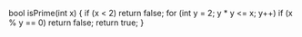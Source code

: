 bool isPrime(int x) {
if (x < 2) return false;
for (int y = 2; y \* y <= x; y++)
if (x % y == 0)
return false;
return true;
}
